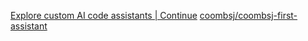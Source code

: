[Explore custom AI code assistants | Continue](https://hub.continue.dev/explore/assistants)
[coombsj/coombsj-first-assistant](https://hub.continue.dev/coombsj/coombsj-first-assistant)